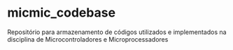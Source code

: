 # micmic_codebase
Repositório para armazenamento de códigos utilizados e implementados na disciplina de Microcontroladores e Microprocessadores
